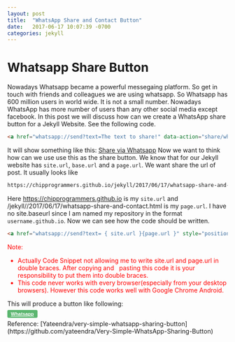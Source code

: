 ```yaml
---
layout: post
title:  "WhatsApp Share and Contact Button"
date:   2017-06-17 10:07:39 -0700
categories: jekyll
---
```

# Whatsapp Share Button
Nowadays Whatsapp became a powerful messegaing platform. So get in touch with friends and colleagues we are using whatsapp. So Whatsapp has 600 million users in world wide. It is not a small number. Nowadays WhatsApp has more number of users than any other social media except facebook. In this post we will discuss how can we create a WhatsApp share button for a Jekyll Website. See the following code.
```markdown
<a href="whatsapp://send?text=The text to share!" data-action="share/whatsapp/share">Share via Whatsapp</a>
```
It will show something like this:
<a href="whatsapp://send?text=The text to share!" data-action="share/whatsapp/share">Share via Whatsapp</a>
Now we want to think how can we use use this as the share button. We know that for our Jekyll website has `site.url`, `base.url` and a `page.url`. We want share the url of post. It usually looks like 
```markdown
https://chipprogrammers.github.io/jekyll/2017/06/17/whatsapp-share-and-contact.html
```
Here https://chipprogrammers.github.io is my `site.url` and /jekyll//2017/06/17/whatsapp-share-and-contact.html is my `page.url`. I have no site.baseurl since I am named my repository in the format `username.github.io`. Now we can see how the code should be written.
```markdown
<a href="whatsapp://send?text= { site.url }{page.url }" style="position: relative; top: -8px; padding: 3px 8px 3px 8px;color: #fff;font-size: 11px;font-weight: bold;font-family: Helvetica, Arial, sans-serif;background-color: #5bb66f;border-radius: 3px;"><i class="fa fa-whatsapp" aria-hidden="true"></i> Whatsapp</a>
```
<font color="red">Note: 
<ul> <li>Actually Code Snippet not allowing me to write site.url and page.url in double braces. After copying and   pasting this code it is your responsibility to put them into double braces.</li>
<li> This code never works with every browser(especially from your desktop browsers). However this code works well with Google Chrome Android.</li>
</ul>
</font>
This will produce a button like following:<br /><br />
<a href="whatsapp://send?text={{site.url}}{{ page.url }}" style="position: relative; top: -8px; padding: 3px 8px 3px 8px;color: #fff;font-size: 11px;font-weight: bold;font-family: Helvetica, Arial, sans-serif;background-color: #5bb66f;border-radius: 3px;"><i class="fa fa-whatsapp" aria-hidden="true"></i> Whatsapp</a><br />
Reference: [Yateendra/very-simple-whatsapp-sharing-button](https://github.com/yateendra/Very-Simple-WhatsApp-Sharing-Button)
